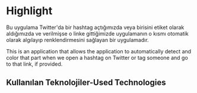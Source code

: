
# Highlight

Bu uygulama Twitter'da bir hashtag açtığımızda veya birisini etiket olarak aldığımızda ve verilmişse o linke gittiğimizde uygulamanın o kısmı otomatik olarak algılayıp renklendirmesini sağlayan bir uygulamadır.

This is an application that allows the application to automatically detect and color that part when we open a hashtag on Twitter or tag someone and go to that link, if provided.

## Kullanılan Teknolojiler-Used Technologies


